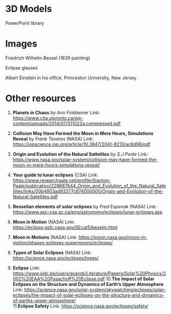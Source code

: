 
# 3D Models
PowerPoint library 

# Images
Friedrich Wilhelm Bessel (1839 painting)

Eclipse glasses

Albert Einstein in his office, Princeston University, New Jersey

# Other resources
1. **Planets in Chaos** by Ann Finkbeiner
Link: https://www.cita.utoronto.ca/wp-content/uploads/2014/07/511022a.compressed.pdf

2. **Collision May Have Formed the Moon in Mere Hours, Simulations Reveal** by *Frank Tavares* (NASA)
Link: https://iopscience.iop.org/article/10.3847/2041-8213/ac8d96/pdf

3. **Origin and Evolution of the Natural Sattelites** by *S.J Peale*
Link: https://www.nasa.gov/solar-system/collision-may-have-formed-the-moon-in-mere-hours-simulations-reveal/

4. **Your guide to lunar eclipses** (CSA)
Link: https://www.researchgate.net/profile/Stanton-Peale/publication/228687644_Origin_and_Evolution_of_the_Natural_Satellites/links/00b4953ad93377c674000000/Origin-and-Evolution-of-the-Natural-Satellites.pdf

5. **Besselian elements of solar eclipses** by *Fred Espenak*  (NASA)
Link: https://www.asc-csa.gc.ca/eng/astronomy/eclipses/lunar-eclipses.asp
6. **Moon in Motion** (NASA)
Link: https://eclipse.gsfc.nasa.gov/SEcat5/beselm.html

7. **Moon in Motions** (NASA)
Link: https://moon.nasa.gov/moon-in-motion/phases-eclipses-supermoons/eclipses/
8. **Types of Solar Eclipses** (NASA)
Link: https://science.nasa.gov/eclipses/types/
9. **Eclipse**
Link: https://www.sidc.be/users/evarob/Literature/Papers/Solar%20Physics/2002%20EAA%20Pasachoff%20Eclipse.pdf
10.**The Impact of Solar Eclipses on the Structure and Dynamics of Earth’s Upper Atmosphere**
Link: https://science.nasa.gov/solar-system/skywatching/eclipses/solar-eclipses/the-impact-of-solar-eclipses-on-the-structure-and-dynamics-of-earths-upper-atmosphere/    
11.**Eclipse Safety**
Link: https://science.nasa.gov/eclipses/safety/  


